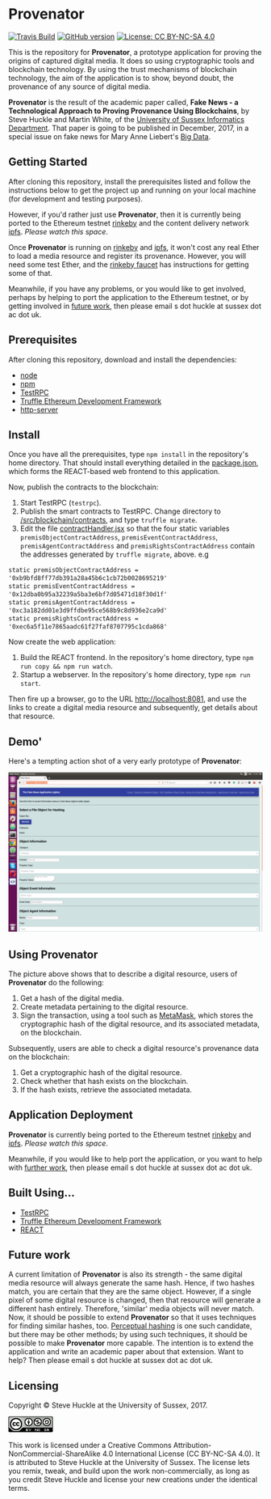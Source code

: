 # Provenator

[![Travis Build](	https://img.shields.io/travis/glowkeeper/Provenator.svg?style=flat-square)](https://travis-ci.org/glowkeeper/Provenator)
[![GitHub version](https://badge.fury.io/gh/glowkeeper%2FProvenator.svg?style=flat-square)](https://badge.fury.io/gh/glowkeeper%2FProvenator)
[![License: CC BY-NC-SA 4.0](https://img.shields.io/badge/License-CC%20BY--NC--SA%204.0-lightgrey.svg)](https://creativecommons.org/licenses/by-nc-sa/4.0/)

This is the repository for **Provenator**, a prototype application for proving the origins of captured digital media. It does so using cryptographic tools and blockchain technology. By using the trust mechanisms of blockchain technology, the aim of the application is to show, beyond doubt, the provenance of any source of digital media.

**Provenator** is the result of the academic paper called, **Fake News - a Technological Approach to Proving Provenance Using Blockchains**, by Steve Huckle and Martin White, of the [University of Sussex Informatics Department](http://www.sussex.ac.uk/informatics/). That paper is going to be published in December, 2017, in a special issue on fake news for Mary Anne Liebert's [Big Data](http://www.liebertpub.com/big).

## Getting Started

After cloning this repository, install the prerequisites listed and follow the instructions below to get the project up and running on your local machine (for development and testing purposes).

However, if you'd rather just use **Provenator**, then it is currently being ported to the Ethereum testnet [rinkeby](https://www.rinkeby.io) and the content delivery network [ipfs](https://ipfs.io/). *Please watch this space*.

Once **Provenator** is running on [rinkeby](https://www.rinkeby.io) and [ipfs](https://ipfs.io/), it won't cost any real Ether to load a media resource and register its provenance. However, you will need some test Ether, and the [rinkeby faucet](https://www.rinkeby.io/#faucet) has instructions for getting some of that.

Meanwhile, if you have any problems, or you would like to get involved, perhaps by helping to port the application to the Ethereum testnet, or by getting involved in [future work](#1), then please email s dot huckle at sussex dot ac dot uk.

## Prerequisites

After cloning this repository, download and install the dependencies:

- [node](https://nodejs.org/en/)
- [npm](https://www.npmjs.com/)
- [TestRPC](https://github.com/ethereumjs/testrpc)
- [Truffle Ethereum Development Framework](https://github.com/trufflesuite/truffle)
- [http-server](https://www.npmjs.com/package/http-server)

## Install

Once you have all the prerequisites, type `npm install` in the repository's home directory. That should install everything detailed in the [package.json](/package.json), which forms the REACT-based web frontend to this application.

Now, publish the contracts to the blockchain:

1. Start TestRPC (`testrpc`).
2. Publish the smart contracts to TestRPC. Change directory to [/src/blockchain/contracts](/src/blockchain/contracts), and type `truffle migrate`.
3. Edit the file [contractHandler.jsx](/app/utils/contractHandler.jsx) so that the four static variables `premisObjectContractAddress`, `premisEventContractAddress`, `premisAgentContractAddress` and `premisRightsContractAddress` contain the addresses generated by `truffle migrate`, above. e.g

````
static premisObjectContractAddress = '0xb9bfd8ff77db391a28a45b6c1cb72b0028695219'
static premisEventContractAddress = '0x12dba0b95a32239a5ba3e6bf7d05471d18f30d1f'
static premisAgentContractAddress = '0xc3a182dd01e3d9ffdbe95ce568b9c8d936e2ca9d'
static premisRightsContractAddress = '0xec6a5f11e7865aadc61f27faf8707795c1cda868'
````

Now create the web application:

1. Build the REACT frontend. In the repository's home directory, type `npm run copy && npm run watch`.
2. Startup a webserver. In the repository's home directory, type `npm run start`.

Then fire up a browser, go to the URL [http://localhost:8081](http://localhost:8081), and use the links to create a digital media resource and subsequently, get details about that resource.

## Demo'

Here's a tempting action shot of a very early prototype of **Provenator**:

![Provenator homepage](images/fakeNewsApp.png)

## Using Provenator

The picture above shows that to describe a digital resource, users of **Provenator** do the following:

1. Get a hash of the digital media.
2. Create metadata pertaining to the digital resource.
3. Sign the transaction, using a tool such as [MetaMask](https://github.com/MetaMask/metamask-extension), which stores the cryptographic hash of the digital resource, and its associated metadata, on the blockchain.

Subsequently, users are able to check a digital resource's provenance data on the blockchain:

1. Get a cryptographic hash of the digital resource.
2. Check whether that hash exists on the blockchain.
3. If the hash exists, retrieve the associated metadata.

## Application Deployment

**Provenator** is currently being ported to the Ethereum testnet [rinkeby](https://www.rinkeby.io) and [ipfs](https://ipfs.io/). *Please watch this space*.

Meanwhile, if you would like to help port the application, or you want to help with [further work](#1), then please email s dot huckle at sussex dot ac dot uk.

## Built Using...

- [TestRPC](https://github.com/ethereumjs/testrpc)
- [Truffle Ethereum Development Framework](https://github.com/trufflesuite/truffle)
- [REACT](https://reactjs.org/)
<a name="1">&nbsp;</a>
## Future work

A current limitation of **Provenator** is also its strength - the same digital media resource will always generate the same hash. Hence, if two hashes match, you are certain that they are the same object. However, if a single pixel of some digital resource is changed, then that resource will generate a different hash entirely. Therefore, 'similar' media objects will never match. Now, it should be possible to extend **Provenator** so that it uses techniques for finding similar hashes, too. [Perceptual hashing](https://www.phash.org/) is one such candidate, but there may be other methods; by using such techniques, it should be possible to make **Provenator** more capable. The intention is to extend the application and write an academic paper about that extension. Want to help? Then please email s dot huckle at sussex dot ac dot uk.

## Licensing

Copyright © Steve Huckle at the University of Sussex, 2017.

![CC BY-NC-SA 4.0](/images/ccbyncsa.png)

This work is licensed under a Creative Commons Attribution-NonCommercial-ShareAlike 4.0 International License (CC BY-NC-SA 4.0). It is attributed to Steve Huckle at the University of Sussex. The license lets you remix, tweak, and build upon the work non-commercially, as long as you credit Steve Huckle and license your new creations under the identical terms.

